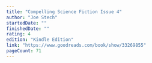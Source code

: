 ```yaml
---
title: "Compelling Science Fiction Issue 4"
author: "Joe Stech"
startedDate: ""
finishedDate: ""
rating: 4
edition: "Kindle Edition"
link: "https://www.goodreads.com/book/show/33269855"
pageCount: 71
---
```




